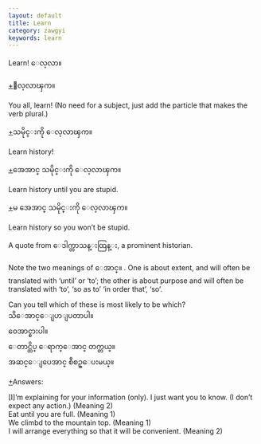 ```yaml
---
layout: default
title: Learn
category: zawgyi
keywords: learn
---
```


<p>Learn! <span class='zawgyi'>ေလ့လာ။</span></p>

<p class='hide-trigger'><a href="#">+</a><span class='zawgyi'>ေလ့လာၾက။</span></p>
<p class='hide-this'>You all, learn! (No need for a subject, just add the particle that makes the verb plural.)</p>

<p class='hide-trigger'><a href="#">+</a><span class='zawgyi'>သမိုင္းကို ေလ့လာၾက။</span></p>
<p class='hide-this'>Learn history!</p>

<p class='hide-trigger'><a href="#">+</a><span class='zawgyi'>အေအာင္ သမိုင္းကို ေလ့လာၾက။</span></p>
<p class='hide-this'>Learn history until you are stupid.</p>

<p class='hide-trigger'><a href="#">+</a><span class='zawgyi'>မ အေအာင္ သမိုင္းကို ေလ့လာၾက။</span></p>
<p class='hide-this'>Learn history so you won’t be stupid.</p>

<p class='hide-this'>A quote from <span class='zawgyi'>ေဒါက္တာသန္းထြန္း, </span>a prominent historian.</p>
<p>Note the two meanings of <span class='zawgyi'>ေအာင္။ </span>. One is about extent, and will often be translated with ‘until’ or ‘to’; the other is about purpose and will often be translated with ‘to’, ‘so as to’ ‘in order that’, ‘so’.</p>

<p>Can you tell which of these is most likely to be which?<br>
<span class='zawgyi'>သိေအာင္ေျပာျပတာပါ။</span><br>
<span class='zawgyi'>ဝေအာင္စားပါ။</span><br>
<span class='zawgyi'>ေတာင္ထိပ္ ေရာက္ေအာင္ တက္တယ္။</span><br>
<span class='zawgyi'>အဆင္ေျပေအာင္ စီစဥ္ေပးမယ္။</span></p>

<p class="hide-trigger"><a href="#">+</a>Answers:</p>
<p class='hide-this'>[I]’m explaining for your information (only). I just want you to know. (I don’t expect any action.) (Meaning 2)<br>
Eat until you are full. (Meaning 1)<br>
We climbd to the mountain top. (Meaning 1)<br>
I will arrange everything so that it will be convenient. (Meaning 2)</p>

